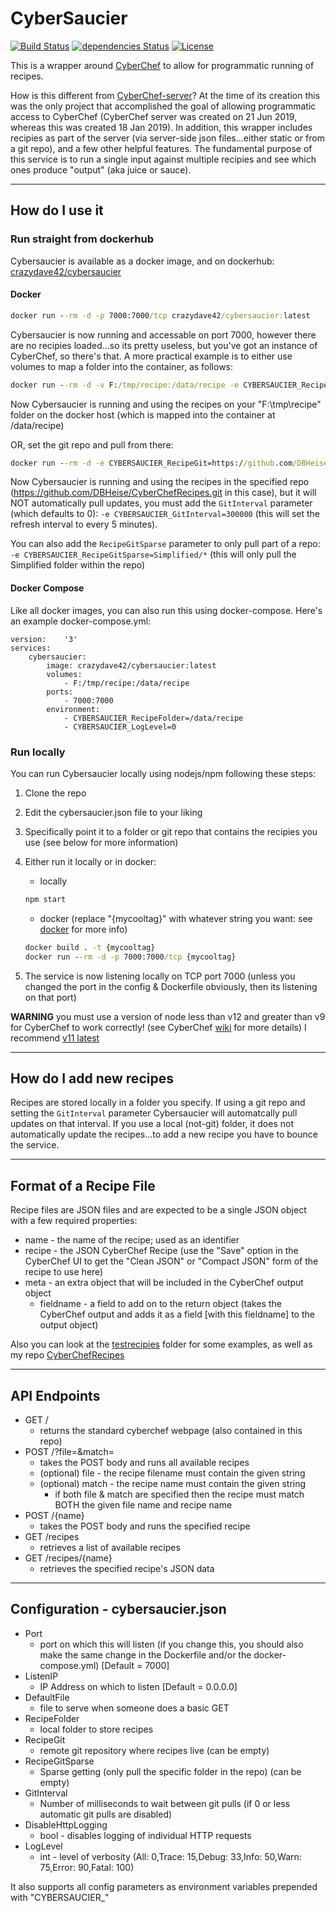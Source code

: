 # CyberSaucier

[![Build Status](https://travis-ci.org/DBHeise/CyberSaucier.svg?branch=master)](https://travis-ci.org/DBHeise/CyberSaucier)
[![dependencies Status](https://david-dm.org/DBHeise/CyberSaucier/status.svg)](https://david-dm.org/DBHeise/CyberSaucier)
[![License](https://img.shields.io/badge/license-MIT-green.svg)](https://github.com/DBHeise/CyberSaucier/blob/master/LICENSE)

This is a wrapper around [CyberChef](https://github.com/gchq/CyberChef) to allow for programmatic running of recipes.

How is this different from [CyberChef-server](https://github.com/gchq/CyberChef-server)? At the time of its creation this was the only project that accomplished the goal of allowing programmatic access to CyberChef (CyberChef server was created on 21 Jun 2019, whereas this was created 18 Jan 2019). In addition, this wrapper includes recipies as part of the server (via server-side json files...either static or from a git repo), and a few other helpful features. The fundamental purpose of this service is to run a single input against multiple recipies and see which ones produce "output" (aka juice or sauce).

---
## How do I use it

### Run straight from dockerhub
Cybersaucier is available as a docker image, and on dockerhub: [crazydave42/cybersaucier](https://hub.docker.com/r/crazydave42/cybersaucier)

#### Docker
  
  ```cmd
  docker run --rm -d -p 7000:7000/tcp crazydave42/cybersaucier:latest
  ```

  Cybersaucier is now running and accessable on port 7000, however there are no recipies loaded...so its pretty useless, but you've got an instance of CyberChef, so there's that. A more practical example is to either use volumes to map a folder into the container, as follows:

  ```cmd
  docker run --rm -d -v F:/tmp/recipe:/data/recipe -e CYBERSAUCIER_RecipeFolder=/data/recipe -p 7000:7000/tcp crazydave42/cybersaucier:latest
  ```

  Now Cybersaucier is running and using the recipes on your "F:\tmp\recipe" folder on the docker host (which is mapped into the container at /data/recipe)

  OR, set the git repo and pull from there:
  
  ```cmd
  docker run --rm -d -e CYBERSAUCIER_RecipeGit=https://github.com/DBHeise/CyberChefRecipes.git -p 7000:7000/tcp crazydave42/cybersaucier:latest
  ```

  Now Cybersaucier is running and using the recipes in the specified repo (https://github.com/DBHeise/CyberChefRecipes.git in this case), but it will NOT automatically pull updates, you must add the ```GitInterval``` parameter (which defaults to 0): ```-e CYBERSAUCIER_GitInterval=300000``` (this will set the refresh interval to every 5 minutes).
  
  You can also add the ```RecipeGitSparse``` parameter to only pull part of a repo: ```-e CYBERSAUCIER_RecipeGitSparse=Simplified/*``` (this will only pull the Simplified folder within the repo)

#### Docker Compose

  Like all docker images, you can also run this using docker-compose. Here's an example docker-compose.yml:

```docker-compose
version:    '3'
services:
    cybersaucier:
        image: crazydave42/cybersaucier:latest
        volumes:
            - F:/tmp/recipe:/data/recipe
        ports:
            - 7000:7000
        environment:
            - CYBERSAUCIER_RecipeFolder=/data/recipe
            - CYBERSAUCIER_LogLevel=0
```

### Run locally

You can run Cybersaucier locally using nodejs/npm following these steps:

1. Clone the repo
2. Edit the cybersaucier.json file to your liking
3. Specifically point it to a folder or git repo that contains the recipies you use (see below for more information)
4. Either run it locally or in docker:
   * locally

    ```cmd
    npm start
    ```

    * docker (replace "{mycooltag}" with whatever string you want: see [docker](https://docs.docker.com/engine/reference/commandline/build/#tag-an-image--t) for more info)

    ```cmd
    docker build . -t {mycooltag}
    docker run --rm -d -p 7000:7000/tcp {mycooltag}
    ```

5. The service is now listening locally on TCP port 7000 (unless you changed the port in the config & Dockerfile obviously, then its listening on that port)

**WARNING** you must use a version of node less than v12 and greater than v9 for CyberChef to work correctly! (see CyberChef [wiki](https://github.com/gchq/CyberChef/wiki/Node-API) for more details) I recommend [v11 latest](https://nodejs.org/dist/latest-v11.x/)

---

## How do I add new recipes

Recipes are stored locally in a folder you specify. If using a git repo and setting the ```GitInterval``` parameter Cybersaucier will automatcally pull updates on that interval. If you use a local (not-git) folder, it does not automatically update the recipes...to add a new recipe you have to bounce the service.

---

## Format of a Recipe File

Recipe files are JSON files and are expected to be a single JSON object with a few required properties:

* name - the name of the recipe; used as an identifier
* recipe - the JSON CyberChef Recipe (use the "Save" option in the CyberChef UI to get the "Clean JSON" or "Compact JSON" form of the recipe to use here)
* meta - an extra object that will be included in the CyberChef output object
  * fieldname - a field to add on to the return object (takes the CyberChef output and adds it as a field [with this fieldname] to the output object)

Also you can look at the [testrecipies](https://github.com/DBHeise/CyberSaucier/tree/master/testrecipies) folder for some examples, as well as my repo [CyberChefRecipes](https://github.com/DBHeise/CyberChefRecipes)

---

## API Endpoints

* GET /
  * returns the standard cyberchef webpage (also contained in this repo)
* POST /?file=&match=
  * takes the POST body and runs all available recipes
  * (optional) file - the recipe filename must contain the given string
  * (optional) match - the recipe name must contain the given string
    * if both file & match are specified then the recipe must match BOTH the given file name and recipe name
* POST /{name}
  * takes the POST body and runs the specified recipe
* GET /recipes
  * retrieves a list of available recipes
* GET /recipes/{name}
  * retrieves the specified recipe's JSON data

---

## Configuration - cybersaucier.json

* Port
  * port on which this will listen (if you change this, you should also make the same change in the Dockerfile and/or the docker-compose.yml) [Default = 7000]
* ListenIP
  * IP Address on which to listen [Default = 0.0.0.0]
* DefaultFile
  * file to serve when someone does a basic GET
* RecipeFolder
  * local folder to store recipes
* RecipeGit
  * remote git repository where recipes live (can be empty)
* RecipeGitSparse
  * Sparse getting (only pull the specific folder in the repo) (can be empty)
* GitInterval
  * Number of milliseconds to wait between git pulls (if 0 or less automatic git pulls are disabled)
* DisableHttpLogging
  * bool - disables logging of individual HTTP requests
* LogLevel
  * int - level of verbosity (All: 0,Trace: 15,Debug: 33,Info: 50,Warn: 75,Error: 90,Fatal: 100)

It also supports all config parameters as environment variables prepended with "CYBERSAUCIER_"
